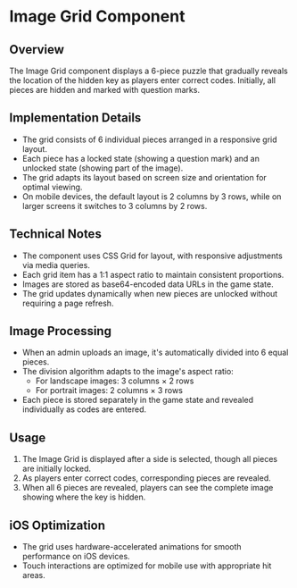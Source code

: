 # Image Grid Component

## Overview
The Image Grid component displays a 6-piece puzzle that gradually reveals the location of the hidden key as players enter correct codes. Initially, all pieces are hidden and marked with question marks.

## Implementation Details
- The grid consists of 6 individual pieces arranged in a responsive grid layout.
- Each piece has a locked state (showing a question mark) and an unlocked state (showing part of the image).
- The grid adapts its layout based on screen size and orientation for optimal viewing.
- On mobile devices, the default layout is 2 columns by 3 rows, while on larger screens it switches to 3 columns by 2 rows.

## Technical Notes
- The component uses CSS Grid for layout, with responsive adjustments via media queries.
- Each grid item has a 1:1 aspect ratio to maintain consistent proportions.
- Images are stored as base64-encoded data URLs in the game state.
- The grid updates dynamically when new pieces are unlocked without requiring a page refresh.

## Image Processing
- When an admin uploads an image, it's automatically divided into 6 equal pieces.
- The division algorithm adapts to the image's aspect ratio:
  - For landscape images: 3 columns × 2 rows
  - For portrait images: 2 columns × 3 rows
- Each piece is stored separately in the game state and revealed individually as codes are entered.

## Usage
1. The Image Grid is displayed after a side is selected, though all pieces are initially locked.
2. As players enter correct codes, corresponding pieces are revealed.
3. When all 6 pieces are revealed, players can see the complete image showing where the key is hidden.

## iOS Optimization
- The grid uses hardware-accelerated animations for smooth performance on iOS devices.
- Touch interactions are optimized for mobile use with appropriate hit areas. 
